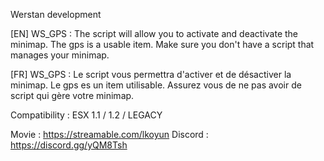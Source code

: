 Werstan development

[EN] WS_GPS :
The script will allow you to activate and deactivate the minimap. The gps is a usable item.
Make sure you don't have a script that manages your minimap.

[FR] WS_GPS : 
Le script vous permettra d'activer et de désactiver la minimap. Le gps es un item utilisable.
Assurez vous de ne pas avoir de script qui gère votre minimap.

Compatibility : ESX 1.1 / 1.2 / LEGACY

Movie : https://streamable.com/lkoyun
Discord : https://discord.gg/yQM8Tsh
